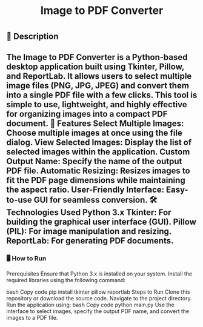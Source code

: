 <h1><center>Image to PDF Converter</center><h1>
<h2>📖 Description<h2>
The Image to PDF Converter is a Python-based desktop application built using Tkinter, Pillow, and ReportLab. It allows users to select multiple image files (PNG, JPG, JPEG) and convert them into a single PDF file with a few clicks. This tool is simple to use, lightweight, and highly effective for organizing images into a compact PDF document.
🚀 Features
Select Multiple Images: Choose multiple images at once using the file dialog.
View Selected Images: Display the list of selected images within the application.
Custom Output Name: Specify the name of the output PDF file.
Automatic Resizing: Resizes images to fit the PDF page dimensions while maintaining the aspect ratio.
User-Friendly Interface: Easy-to-use GUI for seamless conversion.
🛠️ Technologies Used
Python 3.x
Tkinter: For building the graphical user interface (GUI).
Pillow (PIL): For image manipulation and resizing.
ReportLab: For generating PDF documents.
<h3>🖥️ How to Run</h3>
Prerequisites
Ensure that Python 3.x is installed on your system. Install the required libraries using the following command:

bash
Copy code
pip install tkinter pillow reportlab
Steps to Run
Clone this repository or download the source code.
Navigate to the project directory.
Run the application using:
bash
Copy code
python main.py
Use the interface to select images, specify the output PDF name, and convert the images to a PDF file.
